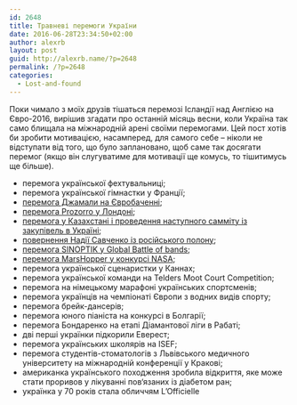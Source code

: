 ```yaml
---
id: 2648
title: Травневі перемоги України
date: 2016-06-28T23:34:50+02:00
author: alexrb
layout: post
guid: http://alexrb.name/?p=2648
permalink: /?p=2648
categories:
  - Lost-and-found
---
```

Поки чимало з моїх друзів тішаться перемозі Ісландії над Англією на Євро-2016, вирішив згадати про останній місяць весни, коли Україна так само блищала на міжнародній арені своїми перемогами. Цей пост хотів би зробити мотивацією, насамперед, для самого себе &#8211; ніколи не відступати від того, що було заплановано, щоб саме так досягати перемог (якщо він слугуватиме для мотивації ще комусь, то тішитимусь ще більше).

  * <span class="_58cl">‪‎</span><span class="_58cm">перемога‬</span> української фехтувальниці;
  * перемога української гімнастки у Франції;
  * [перемога Джамали на Євробаченні](http://www.eurovision.tv/page/history/by-year/contest?event=2113);
  * [перемога Prozorro у Лондоні](http://finance.obozrevatel.com/economy/91328-grandioznaya-pobeda-ukrainskaya-prozorro-vzyala-prestizhnuyu-premiyu.htm);
  * <span class="text_exposed_show"><a href="http://e-tender.ua/primo-2017-projde-v-ukrayini/">перемога у Казахстані і проведення наступного самміту із закупівель в Україні</a>;</span>
  * <span class="text_exposed_show"><a href="http://www.pravda.com.ua/articles/2016/05/25/7085972/">повернення Надії Савченко із російського полону</a>;</span>
  * <span class="text_exposed_show"><a href="http://www.bbc.com/ukrainian/news_in_brief/2016/05/160526_rl_sinoptik_wins">перемога SINOPTIK у Global Battle of bands</a>;</span>
  * [перемога MarsHopper у конкурсі NASA](https://2016.spaceappschallenge.org/challenges/tech/jet-set-mars/projects/mars-hopper);
  * перемога української сценаристки у Каннах;
  * перемога української команди на Telders Moot Court Competition;
  * перемога на німецькому марафоні українських спортсменів;
  * перемога українців на чемпіонаті Європи з водних видів спорту;
  * перемога брейк-дансерів;
  * перемога юного піаніста на конкурсі в Болгарії;
  * перемога Бондаренко на етапі Діамантової ліги в Рабаті;
  * дві перші українки підкорили Еверест;
  * перемога українських школярів на ISEF;
  * перемога студентів-стоматологів з Львівського медичного університету на міжнародній конференції у Кракові;
  * американка українського походження зробила відкриття, яке може стати проривов у лікуванні пов‘язаних із діабетом ран;
  * українка у 70 років стала обличчям L&#8217;Officielle